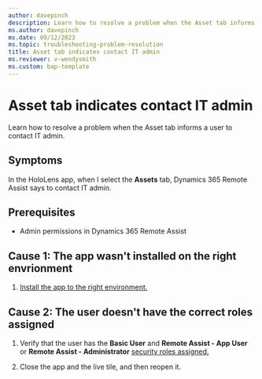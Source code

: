 ```yaml
---
author: davepinch
description: Learn how to resolve a problem when the Asset tab informs a user to contact IT admin for Dynamics 365 Remote Assist
ms.author: davepinch
ms.date: 09/12/2023
ms.topic: troubleshooting-problem-resolution
title: Asset tab indicates contact IT admin
ms.reviewer: v-wendysmith
ms.custom: bap-template
---
```


# Asset tab indicates contact IT admin

Learn how to resolve a problem when the Asset tab informs a user to contact IT admin.

## Symptoms

In the HoloLens app, when I select the **Assets** tab, Dynamics 365 Remote Assist says to contact IT admin.

## Prerequisites

- Admin permissions in Dynamics 365 Remote Assist

## Cause 1: The app wasn't installed on the right envrionment

1. [Install the app to the right environment.](dynamics365/mixed-reality/remote-assist/ra-webapp-install#install-the-dynamics-365-remote-assist-model-driven-app)

## Cause 2: The user doesn't have the correct roles assigned

1. Verify that the user has the **Basic User** and **Remote Assist - App User** or **Remote Assist - Administrator** [security roles assigned.](dynamics365/mixed-reality/remote-assist/asset-capture-add-users#assign-dynamics-365-security-roles)

1. Close the app and the live tile, and then reopen it.